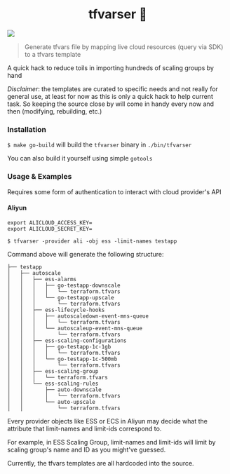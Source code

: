 <h1 align="center">tfvarser 👋</h1>
<p>
  <img src="https://img.shields.io/badge/version-0.1.0-blue.svg?cacheSeconds=2592000" />
</p>

> Generate tfvars file by mapping live cloud resources (query via SDK) to a tfvars template

A quick hack to reduce toils in importing hundreds of scaling groups by hand

*Disclaimer*: the templates are curated to specific needs and not really for general use, at least for now as this is only a quick hack to help current task.
So keeping the source close by will come in handy every now and then (modifying, rebuilding, etc.)

### Installation

`$ make go-build` will build the `tfvarser` binary in `./bin/tfvarser`

You can also build it yourself using simple `gotools`

### Usage & Examples

Requires some form of authentication to interact with cloud provider's API

#### Aliyun

```
export ALICLOUD_ACCESS_KEY=
export ALICLOUD_SECRET_KEY=
```

```
$ tfvarser -provider ali -obj ess -limit-names testapp

```

Command above will generate the following structure:
```
├── testapp
│   ├── autoscale
│   │   ├── ess-alarms
│   │   │   ├── go-testapp-downscale
│   │   │   │   └── terraform.tfvars
│   │   │   └── go-testapp-upscale
│   │   │       └── terraform.tfvars
│   │   ├── ess-lifecycle-hooks
│   │   │   ├── autoscaledown-event-mns-queue
│   │   │   │   └── terraform.tfvars
│   │   │   └── autoscaleup-event-mns-queue
│   │   │       └── terraform.tfvars
│   │   ├── ess-scaling-configurations
│   │   │   ├── go-testapp-1c-1gb
│   │   │   │   └── terraform.tfvars
│   │   │   └── go-testapp-1c-500mb
│   │   │       └── terraform.tfvars
│   │   ├── ess-scaling-group
│   │   │   └── terraform.tfvars
│   │   └── ess-scaling-rules
│   │       ├── auto-downscale
│   │       │   └── terraform.tfvars
│   │       └── auto-upscale
│   │           └── terraform.tfvars
```

Every provider objects like ESS or ECS in Aliyun may decide what the attribute that limit-names and limit-ids correspond to.

For example, in ESS Scaling Group, limit-names and limit-ids will limit by scaling group's name and ID as you might've guessed.

Currently, the tfvars templates are all hardcoded into the source.
